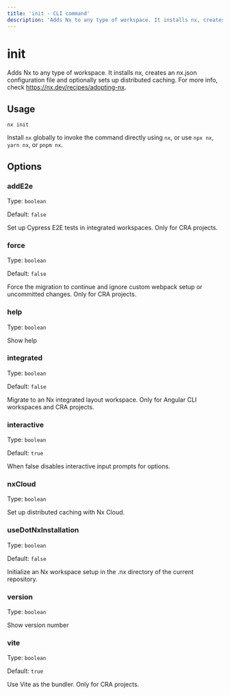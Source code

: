 ```yaml
---
title: 'init - CLI command'
description: 'Adds Nx to any type of workspace. It installs nx, creates an nx.json configuration file and optionally sets up distributed caching. For more info, check https://nx.dev/recipes/adopting-nx.'
---
```


# init

Adds Nx to any type of workspace. It installs nx, creates an nx.json configuration file and optionally sets up distributed caching. For more info, check https://nx.dev/recipes/adopting-nx.

## Usage

```shell
nx init
```

Install `nx` globally to invoke the command directly using `nx`, or use `npx nx`, `yarn nx`, or `pnpm nx`.

## Options

### addE2e

Type: `boolean`

Default: `false`

Set up Cypress E2E tests in integrated workspaces. Only for CRA projects.

### force

Type: `boolean`

Default: `false`

Force the migration to continue and ignore custom webpack setup or uncommitted changes. Only for CRA projects.

### help

Type: `boolean`

Show help

### integrated

Type: `boolean`

Default: `false`

Migrate to an Nx integrated layout workspace. Only for Angular CLI workspaces and CRA projects.

### interactive

Type: `boolean`

Default: `true`

When false disables interactive input prompts for options.

### nxCloud

Type: `boolean`

Set up distributed caching with Nx Cloud.

### useDotNxInstallation

Type: `boolean`

Default: `false`

Initialize an Nx workspace setup in the .nx directory of the current repository.

### version

Type: `boolean`

Show version number

### vite

Type: `boolean`

Default: `true`

Use Vite as the bundler. Only for CRA projects.
